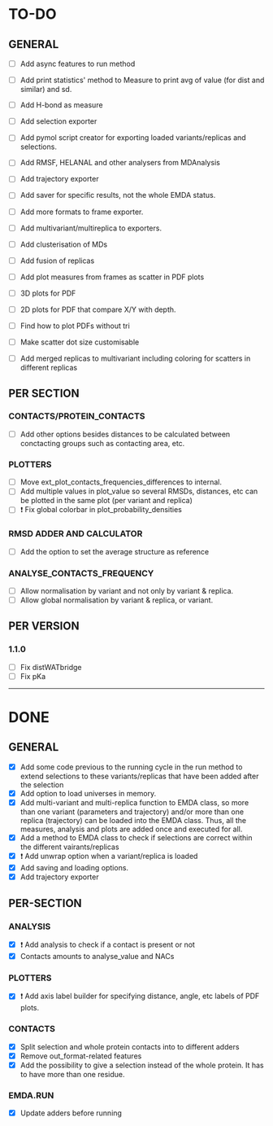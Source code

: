 # TO-DO

## GENERAL
- [ ] Add async features to run method
- [ ] Add print statistics' method to Measure to print avg of value (for dist and similar) and sd.
- [ ] Add H-bond as measure
- [ ] Add selection exporter
- [ ] Add pymol script creator for exporting loaded variants/replicas and selections.
- [ ] Add RMSF, HELANAL and other analysers from MDAnalysis
- [ ] Add trajectory exporter
- [ ] Add saver for specific results, not the whole EMDA status.
- [ ] Add more formats to frame exporter.
- [ ] Add multivariant/multireplica to exporters.

- [ ] Add clusterisation of MDs
- [ ] Add fusion of replicas

- [ ] Add plot measures from frames as scatter in PDF plots
- [ ] 3D plots for PDF
- [ ] 2D plots for PDF that compare X/Y with depth.
- [ ] Find how to plot PDFs without tri
- [ ] Make scatter dot size customisable
- [ ] Add merged replicas to multivariant including coloring for scatters in different replicas

## PER SECTION
### CONTACTS/PROTEIN_CONTACTS

- [ ] Add other options besides distances to be calculated between conctacting groups such as contacting area, etc.


### PLOTTERS
- [ ] Move ext_plot_contacts_frequencies_differences to internal.
- [ ] Add multiple values in plot_value so several RMSDs, distances, etc can be plotted in the same plot (per variant and replica)
- [ ] :exclamation: Fix global colorbar in plot_probability_densities

### RMSD ADDER AND CALCULATOR
- [ ] Add the option to set the average structure as reference

### ANALYSE_CONTACTS_FREQUENCY
- [ ] Allow normalisation by variant and not only by variant & replica.
- [ ] Allow global normalisation by variant & replica, or variant.

## PER VERSION
 
### 1.1.0
- [ ] Fix distWATbridge
- [ ] Fix pKa

---------------------------------------------------------------------

# DONE

## GENERAL
- [X] Add some code previous to the running cycle in the run method to extend selections to these variants/replicas that have been added after the selection
- [X] Add option to load universes in memory.
- [X] Add multi-variant and multi-replica function to EMDA class, so more than one variant (parameters and trajectory) and/or more than one replica (trajectory) can be loaded into the EMDA class. Thus, all the measures, analysis and plots are added once and executed for all.
- [X] Add a method to EMDA class to check if selections are correct within the different vairants/replicas
- [X] :exclamation: Add unwrap option when a variant/replica is loaded
- [X] Add saving and loading options.
- [X] Add trajectory exporter

## PER-SECTION

### ANALYSIS
- [X] :exclamation: Add analysis to check if a contact is present or not
- [X] Contacts amounts to analyse_value and NACs

### PLOTTERS
- [X] :exclamation: Add axis label builder for specifying distance, angle, etc labels of PDF plots.

### CONTACTS
- [X] Split selection and whole protein contacts into to different adders
- [X] Remove out_format-related features
- [X] Add the possibility to give a selection instead of the whole protein. It has to have more than one residue.

### EMDA.RUN
- [X] Update adders before running